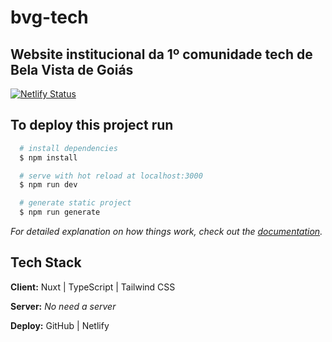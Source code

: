 # bvg-tech

## Website institucional da 1º comunidade tech de Bela Vista de Goiás

[![Netlify Status](https://api.netlify.com/api/v1/badges/261278b3-733e-46df-b7a9-063cb1949f48/deploy-status)](https://app.netlify.com/sites/vigorous-brahmagupta-ed8242/deploys)

## To deploy this project run 

```bash
  # install dependencies
  $ npm install
```

```bash
  # serve with hot reload at localhost:3000
  $ npm run dev
```

```bash
  # generate static project
  $ npm run generate
```
  
_For detailed explanation on how things work, check out the [documentation](https://nuxtjs.org)._

## Tech Stack

**Client:** Nuxt | TypeScript | Tailwind CSS

**Server:** _No need a server_

**Deploy:** GitHub | Netlify
